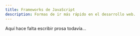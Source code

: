 ```yaml
---
title: Frameworks de JavaScript
description: Formas de ir más rápido en el desarrollo web.
---
```


Aquí hace falta escribir prosa todavía...
